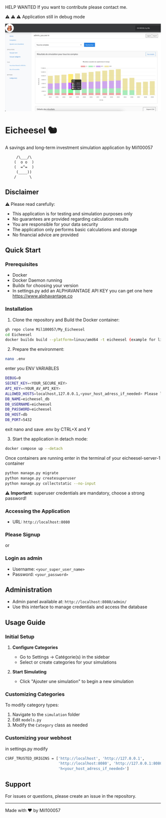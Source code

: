 HELP WANTED
If you want to contribute please contact me.

⚠️ ⚠️ ⚠️ Application still in debug mode

![img.png](img.png)

# Eicheesel 🐿️

A savings and long-term investment simulation application by Mil100057

```
     /\___/\
    (  o o  )
    (  =^=  ) 
     (____))
    /      \
```

## Disclaimer

⚠️ Please read carefully:
- This application is for testing and simulation purposes only
- No guarantees are provided regarding calculation results
- You are responsible for your data security
- The application only performs basic calculations and storage
- No financial advice are provided

## Quick Start

### Prerequisites
- Docker
- Docker Daemon running
- Buildx for choosing your version
- In settings.py add an ALPHAVANTAGE API KEY
   you can get one here https://www.alphavantage.co

### Installation

1. Clone the repository and Build the Docker container:
```bash
gh repo clone Mil100057/My_Eicheesel
cd Eicheesel
docker buildx build --platform=linux/amd64 -t eicheesel (example for linux/amd64 version)
```

2. Prepare the environment:
```bash
nano .env
```

enter you ENV VARIABLES
```bash
DEBUG=0
SECRET_KEY=<YOUR_SECURE_KEY>
API_KEY=<YOUR_AV_API_KEY>
ALLOWED_HOSTS=localhost,127.0.0.1,<your_host_adress_if_needed> Please look below also
DB_NAME=eicheesel_db
DB_USERNAME=eicheesel
DB_PASSWORD=eicheesel
DB_HOST=db
DB_PORT=5432
```
exit nano and save .env by CTRL+X and Y

3. Start the application in detach mode:
```bash
docker compose up --detach
```

Once containers are running
enter in the terminal of your eicheesel-server-1 container

```bash
python manage.py migrate 
python manage.py createsuperuser
python manage.py collectstatic --no-input
```
⚠️ **Important**: superuser credentials are mandatory, choose a strong password!

### Accessing the Application

- URL: `http://localhost:8080`


### Please Signup
or
### Login as admin
- Username: `<your_super_user_name>`
- Password: `<your_password>`

## Administration

- Admin panel available at: `http://localhost:8080/admin/`
- Use this interface to manage credentials and access the database

## Usage Guide

### Initial Setup
1. **Configure Categories**
   - Go to Settings → Catégorie(s) in the sidebar
   - Select or create categories for your simulations

3. **Start Simulating**
   - Click "Ajouter une simulation" to begin a new simulation

### Customizing Categories

To modify category types:
1. Navigate to the `simulation` folder
2. Edit `models.py`
3. Modify the `Category` class as needed

### Customizing your webhost
in settings.py modify
```bash
CSRF_TRUSTED_ORIGINS = ['http://localhost', 'http://127.0.0.1',
                        'http://localhost:8080', 'http://127.0.0.1:8080',
                        'h<your_host_adress_if_needed>']
```

## Support

For issues or questions, please create an issue in the repository.

---

Made with ❤️ by Mil100057
